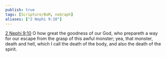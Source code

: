 ```yaml
---
publish: true
tags: [Scripture/BoM, noGraph]
aliases: ["2 Nephi 9:10"]
---
```

[2 Nephi 9:10](https://churchofjesuschrist.org/study/scriptures/bofm/2-ne/9?lang=eng&id=p10#p10) O how great the goodness of our God, who prepareth a way for our escape from the grasp of this awful monster; yea, that monster, death and hell, which I call the death of the body, and also the death of the spirit.
